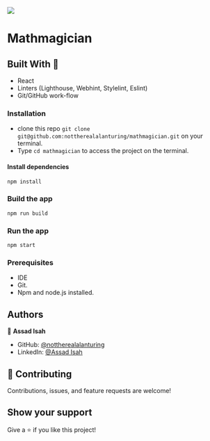 ![](https://img.shields.io/badge/Microverse-blueviolet)

# Mathmagician

## Built With 🔨

- React
- Linters (Lighthouse, Webhint, Stylelint, Eslint)
- Git/GitHub work-flow

### Installation

- clone this repo `git clone git@github.com:nottherealalanturing/mathmagician.git` on your terminal.
- Type `cd mathmagician` to access the project on the terminal.

#### Install dependencies

```
npm install
```

### Build the app

```
npm run build
```

### Run the app

```
npm start
```

### Prerequisites

- IDE
- Git.
- Npm and node.js installed.

## Authors

👤 **Assad Isah**

- GitHub: [@nottherealalanturing](https://github.com/nottherealalanturing)
- LinkedIn: [@Assad Isah](https://www.linkedin.com/in/assadisah)

## 🤝 Contributing

Contributions, issues, and feature requests are welcome!

## Show your support

Give a ⭐️ if you like this project!
